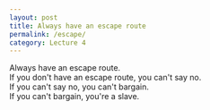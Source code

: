 ```yaml
---
layout: post
title: Always have an escape route
permalink: /escape/
category: Lecture 4
---
```


Always have an escape route.<br>
If you don't have an escape route, you can't say no.<br>
If you can't say no, you can't bargain.<br>
If you can't bargain, you're a slave.<br>
